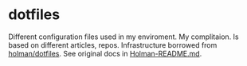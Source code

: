 # dotfiles
Different configuration files used in my enviroment. My complitaion. Is based on different articles, repos.
Infrastructure borrowed from [holman/dotfiles](https://github.com/holman/dotfiles).
See original docs in [Holman-README.md](Holman-README.md).
